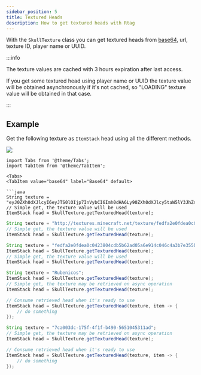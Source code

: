 ```yaml
---
sidebar_position: 5
title: Textured Heads
description: How to get textured heads with Rtag
---
```


With the `SkullTexture` class you can get textured heads from [base64](https://en.wikipedia.org/wiki/Base64), url, texture ID, player name or UUID.

:::info

The texture values are cached with 3 hours expiration after last access.

If you get some textured head using player name or UUID the texture value will be obtained asynchronously if it's not cached, so "LOADING" texture value will be obtained in that case.

:::

## Example

Get the following texture as `ItemStack` head using all the different methods.

![](http://textures.minecraft.net/texture/fedfa2e0fdea0c0423804cdb5b62ad05a6e914c046c4a3b7e355bf81269125fd)

```mdx-code-block
import Tabs from '@theme/Tabs';
import TabItem from '@theme/TabItem';

<Tabs>
<TabItem value="base64" label="Base64" default>

```java
String texture = "eyJ0ZXh0dXJlcyI6eyJTS0lOIjp7InVybCI6Imh0dHA6Ly90ZXh0dXJlcy5taW5lY3JhZnQubmV0L3RleHR1cmUvZmVkZmEyZTBmZGVhMGMwNDIzODA0Y2RiNWI2MmFkMDVhNmU5MTRjMDQ2YzRhM2I3ZTM1NWJmODEyNjkxMjVmZCJ9fQ==";
// Simple get, the texture value will be used
ItemStack head = SkullTexture.getTexturedHead(texture);
```

</TabItem>
<TabItem value="url" label="URL">

```java
String texture = "http://textures.minecraft.net/texture/fedfa2e0fdea0c0423804cdb5b62ad05a6e914c046c4a3b7e355bf81269125fd";
// Simple get, the texture value will be used
ItemStack head = SkullTexture.getTexturedHead(texture);
```

</TabItem>
<TabItem value="texture" label="Texture ID">

```java
String texture = "fedfa2e0fdea0c0423804cdb5b62ad05a6e914c046c4a3b7e355bf81269125fd";
ItemStack head = SkullTexture.getTexturedHead(texture);
// Simple get, the texture value will be used
ItemStack head = SkullTexture.getTexturedHead(texture);
```

</TabItem>
<TabItem value="name" label="Name">

```java
String texture = "Rubenicos";
ItemStack head = SkullTexture.getTexturedHead(texture);
// Simple get, the texture may be retrieved on async operation
ItemStack head = SkullTexture.getTexturedHead(texture);

// Consume retrieved head when it's ready to use
ItemStack head = SkullTexture.getTexturedHead(texture, item -> {
    // do something
});
```

</TabItem>
<TabItem value="uuid" label="UUID">

```java
String texture = "7ca003dc-175f-4f1f-b490-5651045311ad";
// Simple get, the texture may be retrieved on async operation
ItemStack head = SkullTexture.getTexturedHead(texture);

// Consume retrieved head when it's ready to use
ItemStack head = SkullTexture.getTexturedHead(texture, item -> {
    // do something
});
```

</TabItem>
</Tabs>